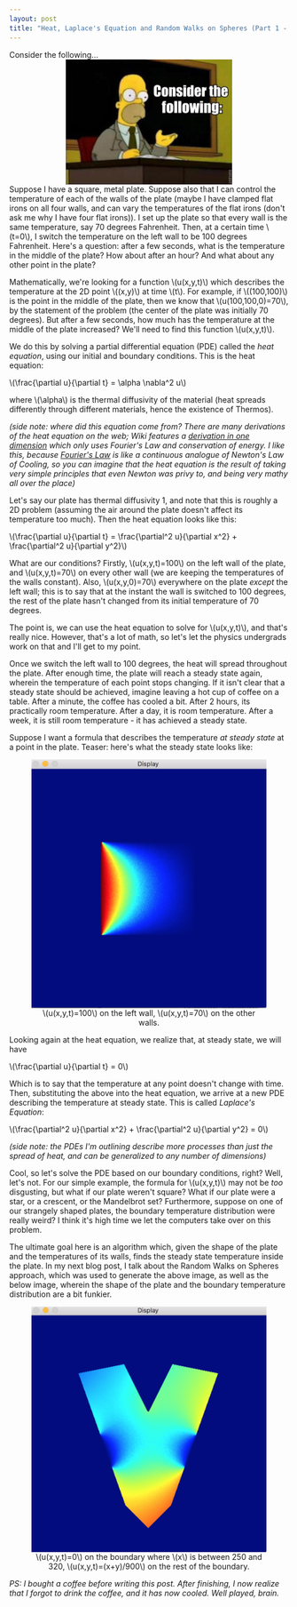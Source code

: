 ```yaml
---
layout: post
title: "Heat, Laplace's Equation and Random Walks on Spheres (Part 1 - the physics)"
---
```


<script type="text/javascript"
    src="http://cdn.mathjax.org/mathjax/latest/MathJax.js?config=TeX-AMS-MML_HTMLorMML">
</script>

Consider the following...
<img style="margin:0px auto;display:block;width:300px;" src="/images/kak/consider.jpg" />
Suppose I have a square, metal plate. Suppose also that I can control the temperature of each of the walls of the plate (maybe I have clamped flat irons on all four walls, and can vary the temperatures of the flat irons (don't ask me why I have four flat irons)). I set up the plate so that every wall is the same temperature, say 70 degrees Fahrenheit. Then, at a certain time \\(t=0\\), I switch the temperature on the left wall to be 100 degrees Fahrenheit. Here's a question: after a few seconds, what is the temperature in the middle of the plate? How about after an hour? And what about any other point in the plate?

Mathematically, we're looking for a function \\(u(x,y,t)\\) which describes the temperature at the 2D point \\((x,y)\\) at time \\(t\\). For example, if \\((100,100)\\) is the point in the middle of the plate, then we know that \\(u(100,100,0)=70\\), by the statement of the problem (the center of the plate was initially 70 degrees). But after a few seconds, how much has the temperature at the middle of the plate increased? We'll need to find this function \\(u(x,y,t)\\).

We do this by solving a partial differential equation (PDE) called the *heat equation*, using our initial and boundary conditions. This is the heat equation:

\\(\frac{\partial u}{\partial t} = \alpha \nabla^2 u\\)

where \\(\alpha\\) is the thermal diffusivity of the material (heat spreads differently through different materials, hence the existence of Thermos).

*(side note: where did this equation come from? There are many derivations of the heat equation on the web; Wiki features a [derivation in one dimension](https://en.wikipedia.org/wiki/Heat_equation#Derivation_in_one_dimension) which only uses Fourier's Law and conservation of energy. I like this, because [Fourier's Law](https://en.wikipedia.org/wiki/Thermal_conduction#Fourier.27s_law) is like a continuous analogue of Newton's Law of Cooling, so you can imagine that the heat equation is the result of taking very simple principles that even Newton was privy to, and being very mathy all over the place)*



Let's say our plate has thermal diffusivity 1, and note that this is roughly a 2D problem (assuming the air around the plate doesn't affect its temperature too much). Then the heat equation looks like this:

\\(\frac{\partial u}{\partial t} = \frac{\partial^2 u}{\partial x^2} + \frac{\partial^2 u}{\partial y^2}\\)

What are our conditions? Firstly, \\(u(x,y,t)=100\\) on the left wall of the plate, and \\(u(x,y,t)=70\\) on every other wall (we are keeping the temperatures of the walls constant). Also, \\(u(x,y,0)=70\\) everywhere on the plate *except* the left wall; this is to say that at the instant the wall is switched to 100 degrees, the rest of the plate hasn't changed from its initial temperature of 70 degrees.

The point is, we can use the heat equation to solve for \\(u(x,y,t)\\), and that's really nice. However, that's a lot of math, so let's let the physics undergrads work on that and I'll get to my point. 

Once we switch the left wall to 100 degrees, the heat will spread throughout the plate. After enough time, the plate will reach a steady state again, wherein the temperature of each point stops changing. If it isn't clear that a steady state should be achieved, imagine leaving a hot cup of coffee on a table. After a minute, the coffee has cooled a bit. After 2 hours, its practically room temperature. After a day, it is room temperature. After a week, it is still room temperature - it has achieved a steady state. 

Suppose I want a formula that describes the temperature *at steady state* at a point in the plate. Teaser: here's what the steady state looks like:
<figure>
<a href="/images/kak/square1.png">
<img style="margin:0px auto;display:block;width:500px;" src="/images/kak/square1.png" />
</a>
<figcaption style="text-align:center" >\(u(x,y,t)=100\) on the left wall,  \(u(x,y,t)=70\) on the other walls.</figcaption>
</figure>


Looking again at the heat equation, we realize that, at steady state, we will have 

\\(\frac{\partial u}{\partial t} = 0\\)

Which is to say that the temperature at any point doesn't change with time. Then, substituting the above into the heat equation, we arrive at a new PDE describing the temperature at steady state. This is called *Laplace's Equation*:

\\(\frac{\partial^2 u}{\partial x^2} + \frac{\partial^2 u}{\partial y^2} = 0\\)

*(side note: the PDEs I'm outlining describe more processes than just the spread of heat, and can be generalized to any number of dimensions)*

Cool, so let's solve the PDE  based on our boundary conditions, right? Well, let's not. For our simple example, the formula for \\(u(x,y,t)\\) may not be *too* disgusting, but what if our plate weren't square? What if our plate were a star, or a crescent, or the Mandelbrot set? Furthermore, suppose on one of our strangely shaped plates, the boundary temperature distribution were really weird? I think it's high time we let the computers take over on this problem. 

The ultimate goal here is an algorithm which, given the shape of the plate and the temperatures of its walls, finds the steady state temperature inside the plate. In my next blog post, I talk about the Random Walks on Spheres approach, which was used to generate the above image, as well as the below image, wherein the shape of the plate and the boundary temperature distribution are a bit funkier.


<figure>
<a href="/images/kak/v.png">
<img style="margin:0px auto;display:block;width:500px;" src="/images/kak/v.png" />
</a>
<figcaption style="text-align:center" >\(u(x,y,t)=0\) on the boundary where \(x\) is between 250 and 320,  \(u(x,y,t)=(x+y)/900\) on the rest of the boundary.</figcaption>
</figure>


*PS: I bought a coffee before writing this post. After finishing, I now realize that I forgot to drink the coffee, and it has now cooled. Well played, brain.*
